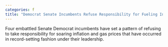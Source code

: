 ```yaml
---
categories: f
title: "Democrat Senate Incumbents Refuse Responsibility for Fueling Inflation Gas Prices"
---
```

Four embattled Senate Democrat incumbents have set a pattern of refusing to take responsibility for soaring inflation and gas prices that have occurred in record-setting fashion under their leadership.